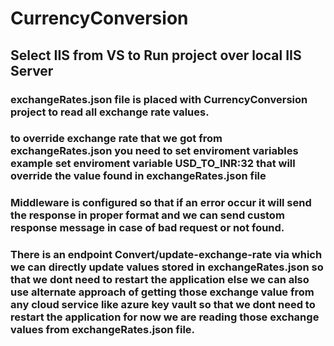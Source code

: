 # CurrencyConversion

## Select IIS from VS to Run project over local IIS Server

### exchangeRates.json file is placed with CurrencyConversion project to read all exchange rate values.

### to override exchange rate that we got from exchangeRates.json you need to set enviroment variables example set enviroment variable   USD_TO_INR:32 that will override the value found in exchangeRates.json file


### Middleware is configured so that if an error occur it will send the response in proper format and we can send custom response message in case of bad request or not found.

### There is an endpoint Convert/update-exchange-rate via which we can directly update values stored in exchangeRates.json so that we dont need to restart the application else we can also use alternate approach of getting those exchange value from any cloud service like azure key vault so that we dont need to restart the application for now we are reading those exchange values from exchangeRates.json file.
